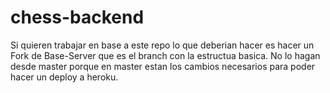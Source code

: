 chess-backend
=============
Si quieren trabajar en base a este repo lo que deberian hacer es hacer un Fork de Base-Server que es el branch con la estructua basica.
No lo hagan desde master porque en master estan los cambios necesarios para poder hacer un deploy a heroku.
